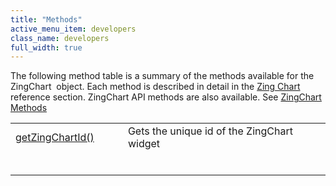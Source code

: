 ```yaml
---
title: "Methods"
active_menu_item: developers
class_name: developers
full_width: true
---
```



The following method table is a summary of the methods available for the ZingChart  object. Each method is described in detail in the [Zing Chart](/developers/documentation/scripting-apis/client-api/widget-object-functions/zing-chart/) reference section. ZingChart API methods are also available. See [ZingChart Methods](methods3.htm)

<table>
<tr>
<td width="182">
  <a href="/developers/documentation/scripting-apis/client-api/widget-object-functions/zing-chart/getzingchartid">getZingChartId()</a>

</td>
<td width="8">
</td>
<td width="752">
Gets the unique id of the ZingChart widget

</td>
</tr>
<tr>
<td width="182">

</td>
<td width="8">
</td>
<td width="752">
</td>
</tr>
<tr>
<td width="182">
</td>
<td width="8">
</td>
<td width="752">
</td>
</tr>
<tr>
<td width="182">
</td>
<td width="8">
</td>
<td width="752">
</td>
</tr>
<tr>
<td width="182">
</td>
<td width="8">
</td>
<td width="752">
</td>
</tr>
<tr>
<td width="182">
</td>
<td width="8">
</td>
<td width="752">
</td>
</tr>
<tr>
<td width="182">
</td>
<td width="8">
</td>
<td width="752">
</td>
</tr>
</table>
